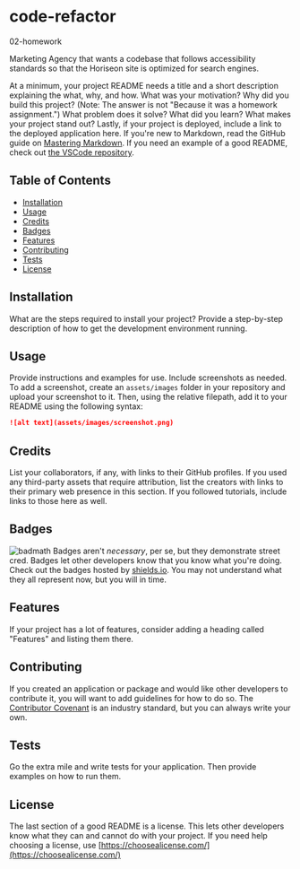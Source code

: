 # code-refactor
02-homework

Marketing Agency that wants a codebase that follows accessibility standards so that the Horiseon site is optimized for search engines.



At a minimum, your project README needs a title and a short description explaining the what, why, and how. What was your motivation? Why did you build this project? (Note: The answer is not "Because it was a homework assignment.") What problem does it solve? What did you learn? What makes your project stand out? 
Lastly, if your project is deployed, include a link to the deployed application here.
If you're new to Markdown, read the GitHub guide on [Mastering Markdown](https://guides.github.com/features/mastering-markdown/).
If you need an example of a good README, check out [the VSCode repository](https://github.com/microsoft/vscode).


## Table of Contents
* [Installation](#installation)
* [Usage](#usage)
* [Credits](#credits)
* [Badges](#badges)
* [Features](#features)
* [Contributing](#contributing)
* [Tests](#tests)
* [License](#license)

## Installation
What are the steps required to install your project? Provide a step-by-step description of how to get the development environment running.

## Usage 
Provide instructions and examples for use. Include screenshots as needed. 
To add a screenshot, create an `assets/images` folder in your repository and upload your screenshot to it. Then, using the relative filepath, add it to your README using the following syntax:
```md
![alt text](assets/images/screenshot.png)
```

## Credits
List your collaborators, if any, with links to their GitHub profiles.
If you used any third-party assets that require attribution, list the creators with links to their primary web presence in this section.
If you followed tutorials, include links to those here as well.

## Badges
![badmath](https://img.shields.io/github/languages/top/nielsenjared/badmath)
Badges aren't _necessary_, per se, but they demonstrate street cred. Badges let other developers know that you know what you're doing. Check out the badges hosted by [shields.io](https://shields.io/). You may not understand what they all represent now, but you will in time.

## Features
If your project has a lot of features, consider adding a heading called "Features" and listing them there.

## Contributing
If you created an application or package and would like other developers to contribute it, you will want to add guidelines for how to do so. The [Contributor Covenant](https://www.contributor-covenant.org/) is an industry standard, but you can always write your own.

## Tests
Go the extra mile and write tests for your application. Then provide examples on how to run them.

## License
The last section of a good README is a license. This lets other developers know what they can and cannot do with your project. If you need help choosing a license, use [https://choosealicense.com/](https://choosealicense.com/)
